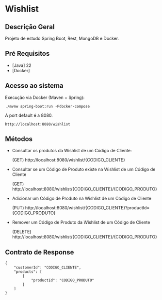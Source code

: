# Wishlist

## Descrição Geral
Projeto de estudo Spring Boot, Rest, MongoDB e Docker.

## Pré Requisitos
* [Java] 22
* [Docker]

## Acesso ao sistema

Execução via Docker (Maven + Spring):

    ./mvnw spring-boot:run -Pdocker-compose

A port default é a 8080.

    http://localhost:8080/wishlist

## Métodos

* Consultar os produtos da Wishlist de um Código de Cliente:


    (GET) http://localhost:8080/wishlist/{CODIGO_CLIENTE}

* Consultar se um Código de Produto existe na Wishlist de um Código de Cliente


    (GET) http://localhost:8080/wishlist/{CODIGO_CLIENTE}/{CODIGO_PRODUTO}

* Adicionar um Código de Produto na Wishlist de um Código de Cliente


    (PUT) http://localhost:8080/wishlist/{CODIGO_CLIENTE}?productId={CODIGO_PRODUTO}

* Remover um Código de Produto da Wishlist de um Código de Cliente


    (DELETE) http://localhost:8080/wishlist/{CODIGO_CLIENTE}/{CODIGO_PRODUTO}

## Contrato de Response

```
{
    "customerId": "CODIGO_CLIENTE",
    "products": [
        {
            "productId": "CODIGO_PRODUTO"
        }
    ]
}
```
